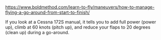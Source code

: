 https://www.boldmethod.com/learn-to-fly/maneuvers/how-to-manage-flying-a-go-around-from-start-to-finish/

If you look at a Cessna 172S manual, it tells you to add full power (power up), climb at 60 knots (pitch up), and reduce your flaps to 20 degrees (clean up) during a go-around.